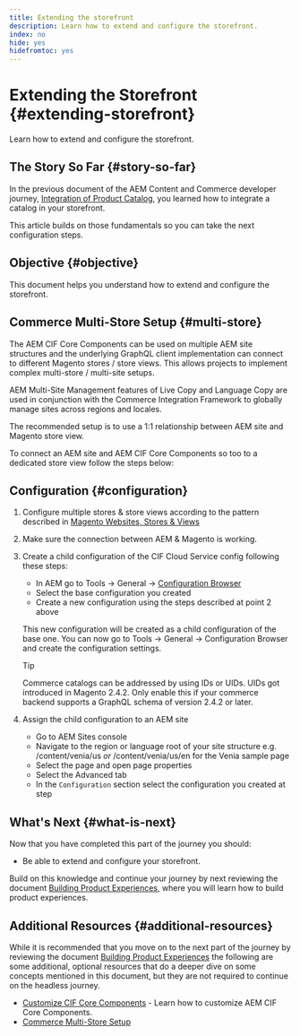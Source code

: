 ```yaml
---
title: Extending the storefront
description: Learn how to extend and configure the storefront.
index: no
hide: yes
hidefromtoc: yes
---
```

# Extending the Storefront {#extending-storefront}

Learn how to extend and configure the storefront.

## The Story So Far {#story-so-far}

In the previous document of the AEM Content and Commerce developer journey, [Integration of Product Catalog](catalog-integration.md), you learned how to integrate a catalog in your storefront.

This article builds on those fundamentals so you can take the next configuration steps.

## Objective {#objective}

This document helps you understand how to extend and configure the storefront.

## Commerce Multi-Store Setup {#multi-store}

The AEM CIF Core Components can be used on multiple AEM site structures and the underlying GraphQL client implementation can connect to different Magento stores / store views. This allows projects to implement complex multi-store / multi-site setups.

AEM Multi-Site Management features of Live Copy and Language Copy are used in conjunction with the Commerce Integration Framework to globally manage sites across regions and locales.

The recommended setup is to use a 1:1 relationship between AEM site and Magento store view.

To connect an AEM site and AEM CIF Core Components so too to a dedicated store view follow the steps below:

## Configuration {#configuration}

1. Configure multiple stores & store views according to the pattern described in [Magento Websites, Stores & Views](https://docs.magento.com/m2/ce/user_guide/stores/websites-stores-views.html)

2. Make sure the connection between AEM & Magento is working.

3. Create a child configuration of the CIF Cloud Service config following these steps:

   * In AEM go to Tools -> General -> [Configuration Browser](/help/implementing/developing/introduction/configurations.md#using-configuration-browser)
   * Select the base configuration you created
   * Create a new configuration using the steps described at point 2 above

   This new configuration will be created as a child configuration of the base one. You can now go to Tools -> General -> Configuration Browser and create the configuration settings.

   >[!TIP]
   >
   > Commerce catalogs can be addressed by using IDs or UIDs. UIDs got introduced in Magento 2.4.2. Only enable this if your commerce backend supports a GraphQL schema of version 2.4.2 or later.

4. Assign the child configuration to an AEM site

   * Go to AEM Sites console
   * Navigate to the region or language root of your site structure e.g. /content/venia/us _or_ /content/venia/us/en for the Venia sample page
   * Select the page and open page properties
   * Select the Advanced tab
   * In the `Configuration` section select the configuration you created at step


## What's Next {#what-is-next}

Now that you have completed this part of the journey you should:

* Be able to extend and configure your storefront.

Build on this knowledge and continue your journey by next reviewing the document [Building Product Experiences](building-experiences.md), where you will learn how to build product experiences.

## Additional Resources {#additional-resources}

While it is recommended that you move on to the next part of the journey by reviewing the document [Building Product Experiences](building-experiences.md) the following are some additional, optional resources that do a deeper dive on some concepts mentioned in this document, but they are not required to continue on the headless journey.

* [Customize CIF Core Components](/help/commerce-cloud/customizing/customize-cif-components.md) - Learn how to customize AEM CIF Core Components.
* [Commerce Multi-Store Setup](/help/commerce-cloud/configuring/multi-store-setup.md)

